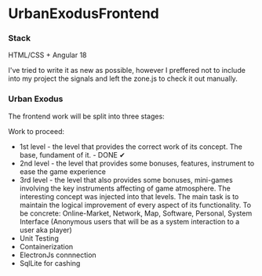 # UrbanExodusFrontend

### Stack
HTML/CSS + Angular 18

I've tried to write it as new as possible, however I preffered not to include into my project the signals and left the zone.js to check it out manually.


### Urban Exodus
The frontend work will be split into three stages:

Work to proceed: 
- 1st level - the level that provides the correct work of its concept. The base, fundament of it. - DONE ✔
- 2nd level - the level that provides some bonuses, features, instrument to ease the game experience
- 3rd level - the level that also provides some bonuses, mini-games involving the key instruments affecting of game atmosphere.
The interesting concept was injected into that levels. The main task is to maintain the logical improvement of every aspect of its functionality. To be concrete: Online-Market, Network, Map, Software, Personal, System Interface (Anonymous users that will be as a system interaction to a user aka player)
- Unit Testing
- Containerization
- ElectronJs connnection
- SqlLite for cashing 
